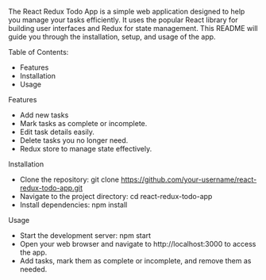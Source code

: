 The React Redux Todo App is a simple web application designed to help you manage your tasks efficiently. It uses the popular React library for building user interfaces and Redux for state management.
This README will guide you through the installation, setup, and usage of the app.

Table of Contents:
- Features
- Installation
- Usage

Features
- Add new tasks
- Mark tasks as complete or incomplete.
- Edit task details easily.
- Delete tasks you no longer need.
- Redux store to manage state effectively.

Installation
- Clone the repository: git clone https://github.com/your-username/react-redux-todo-app.git
- Navigate to the project directory: cd react-redux-todo-app
- Install dependencies: 
    npm install

Usage
- Start the development server: npm start
- Open your web browser and navigate to http://localhost:3000 to access the app.
- Add tasks, mark them as complete or incomplete, and remove them as needed.
